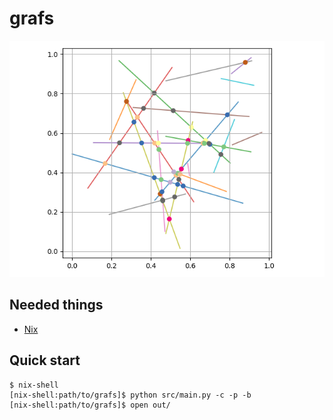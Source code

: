 # grafs

![](cover.png)

Needed things
---
 * [Nix](https://nixos.org/nix/)

Quick start
---
```
$ nix-shell
[nix-shell:path/to/grafs]$ python src/main.py -c -p -b
[nix-shell:path/to/grafs]$ open out/
```
